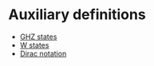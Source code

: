 Auxiliary definitions
=====================

-   [GHZ states](/aux-definitions/ghz-state)
-   [W states](/aux-definitions/w-state)
-   [Dirac notation](/aux-definitions/dirac-notation)
